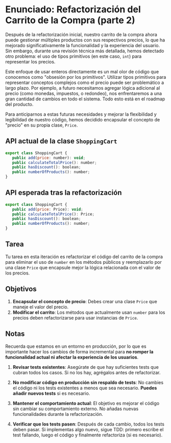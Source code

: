 # Enunciado: Refactorización del Carrito de la Compra (parte 2)

Después de la refactorización inicial, nuestro carrito de la compra ahora puede gestionar múltiples productos con sus
respectivos precios, lo que ha mejorado significativamente la funcionalidad y la experiencia del usuario. Sin embargo,
durante una revisión técnica más detallada, hemos detectado otro problema: el uso de tipos primitivos (en este caso,
`int`)
para representar los precios.

Este enfoque de usar enteros directamente es un mal olor de código que conocemos como "obsesión por los primitivos".
Utilizar tipos primitivos para representar conceptos complejos como el precio puede ser problemático a largo plazo.
Por ejemplo, a futuro necesitamos agregar lógica adicional al precio (como monedas, impuestos, o redondeo),
nos enfrentaremos a una gran cantidad de cambios en todo el sistema. Todo esto está en el roadmap del producto.

Para anticiparnos a estas futuras necesidades y mejorar la flexibilidad y legibilidad de nuestro código, hemos decidido
encapsular el concepto de "precio" en su propia clase, `Price`.

## API actual de la clase `ShoppingCart`

```javascript
export class ShoppingCart {
   public add(price: number): void;
   public calculateTotalPrice(): number;
   public hasDiscount(): boolean;
   public numberOfProducts(): number;
}
```

## API esperada tras la refactorización

```javascript
export class ShoppingCart {
   public add(price: Price): void;
   public calculateTotalPrice(): Price;
   public hasDiscount(): boolean;
   public numberOfProducts(): number;
}
```

## Tarea

Tu tarea en esta iteración es refactorizar el código del carrito de la compra para eliminar el uso de `number` en los
métodos públicos y reemplazarlo por una clase `Price` que encapsule mejor la lógica relacionada con el valor de
los precios.

## Objetivos

1. **Encapsular el concepto de precio**: Debes crear una clase `Price` que maneje el valor del precio.
2. **Modificar el carrito**: Los métodos que actualmente usan `number` para los precios deben refactorizarse para usar
   instancias de `Price`.

## Notas

Recuerda que estamos en un entorno en producción, por lo que es importante hacer los cambios de forma incremental
para __no romper la funcionalidad actual ni afectar la experiencia de los usuarios__.

1. __Revisar tests existentes__: Asegúrate de que hay suficientes tests que cubran todos los casos. Si no los hay,
   agrégalos antes de refactorizar.

2. __No modificar código en producción sin respaldo de tests__: No cambies el código ni los tests existentes a menos que
   sea necesario. __Puedes añadir nuevos tests__ si es necesario.

3. __Mantener el comportamiento actual__: El objetivo es mejorar el código sin cambiar su comportamiento externo. No
   añadas nuevas funcionalidades durante la refactorización.

4. __Verificar que los tests pasen__: Después de cada cambio, todos los tests deben pasar. Si implementas algo nuevo,
   sigue TDD: primero escribe el test fallando, luego el código y finalmente refactoriza (si es necesario).



